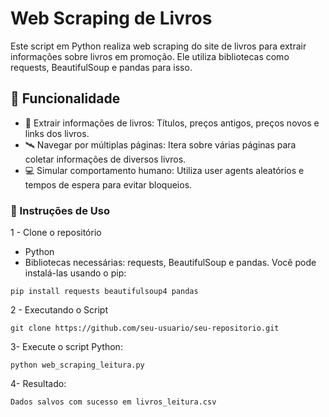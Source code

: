 # Web Scraping de Livros
Este script em Python realiza web scraping do site de livros para extrair informações sobre livros em promoção. Ele utiliza bibliotecas como requests, BeautifulSoup e pandas para isso.

## 🚀 Funcionalidade
* 📢 Extrair informações de livros: Títulos, preços antigos, preços novos e links dos livros.
* 🛰️ Navegar por múltiplas páginas: Itera sobre várias páginas para coletar informações de diversos livros.
* 💻 Simular comportamento humano: Utiliza user agents aleatórios e tempos de espera para evitar bloqueios.

### 🔧 Instruções de Uso

1 - Clone o repositório
 
* Python
* Bibliotecas necessárias: requests, BeautifulSoup e pandas. Você pode instalá-las usando o pip:

```
pip install requests beautifulsoup4 pandas

```
2 - Executando o Script
```
git clone https://github.com/seu-usuario/seu-repositorio.git

```
3- Execute o script Python:
```
python web_scraping_leitura.py
```
4- Resultado:
```
Dados salvos com sucesso em livros_leitura.csv
```

